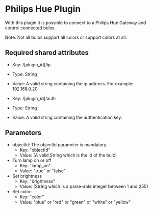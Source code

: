 # Philips Hue Plugin

With this plugin it is possible to connect to a Philips Hue Gateway and control connected bulbs.

Note: Not all bulbs support all colors or support colors at all.

## Required shared attributes
- Key: 
	/[plugin_id]/ip
- Type: String
- Value: A valid string containing the ip address. For example: 192.168.0.20

- Key: 
	/[plugin_id]/auth
- Type: String
- Value: A valid string containing the authentication key.


## Parameters
- objectId: The objectId parameter is mandatory.
	- Key: "objectId"
 	- Value: (A valid String which is the id of the bulb)
- Turn lamp on or off
	- Key: "lamp_on"
	- Value: "true" or "false"
- Set brightness
	- Key: "brightness"
	- Value: (String which is a parse-able integer between 1 and 255)
- Set color:
	- Key: "color"
	- Value: "blue" or "red" or "green" or "white" or "yellow"